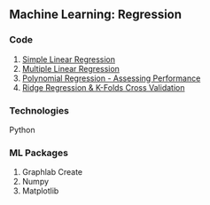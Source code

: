 ## Machine Learning: Regression

### Code
1. [Simple Linear Regression](https://github.com/agrawal-priyank/machine-learning-regression/tree/master/simple-linear-regression)
2. [Multiple Linear Regression](https://github.com/agrawal-priyank/machine-learning-regression/tree/master/multiple-linear-regression)
3. [Polynomial Regression - Assessing Performance](https://github.com/agrawal-priyank/machine-learning-regression/tree/master/assessing-performance-polynomial-regression)
4. [Ridge Regression & K-Folds Cross Validation](https://github.com/agrawal-priyank/machine-learning-regression/tree/master/ridge-regression)

### Technologies
Python

### ML Packages
1. Graphlab Create
2. Numpy
3. Matplotlib

